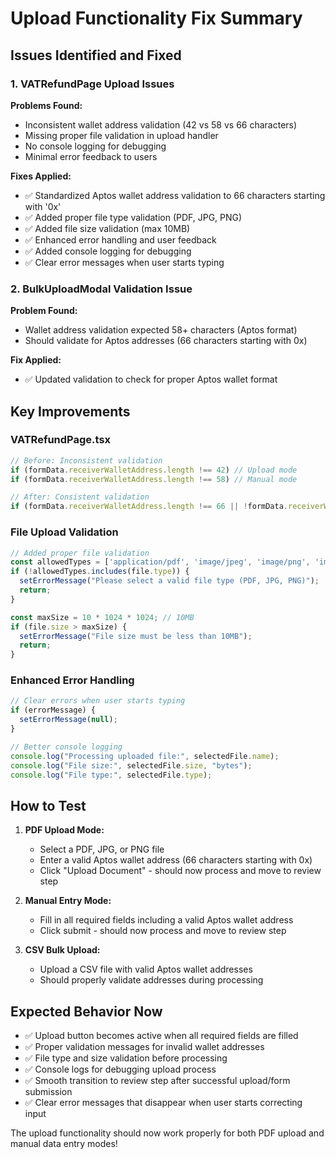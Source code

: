 # Upload Functionality Fix Summary

## Issues Identified and Fixed

### 1. VATRefundPage Upload Issues

**Problems Found:**
- Inconsistent wallet address validation (42 vs 58 vs 66 characters)
- Missing proper file validation in upload handler
- No console logging for debugging
- Minimal error feedback to users

**Fixes Applied:**
- ✅ Standardized Aptos wallet address validation to 66 characters starting with '0x'
- ✅ Added proper file type validation (PDF, JPG, PNG)
- ✅ Added file size validation (max 10MB)
- ✅ Enhanced error handling and user feedback
- ✅ Added console logging for debugging
- ✅ Clear error messages when user starts typing

### 2. BulkUploadModal Validation Issue

**Problem Found:**
- Wallet address validation expected 58+ characters (Aptos format)
- Should validate for Aptos addresses (66 characters starting with 0x)

**Fix Applied:**
- ✅ Updated validation to check for proper Aptos wallet format

## Key Improvements

### VATRefundPage.tsx
```typescript
// Before: Inconsistent validation
if (formData.receiverWalletAddress.length !== 42) // Upload mode
if (formData.receiverWalletAddress.length !== 58) // Manual mode

// After: Consistent validation
if (formData.receiverWalletAddress.length !== 66 || !formData.receiverWalletAddress.startsWith('0x'))
```

### File Upload Validation
```typescript
// Added proper file validation
const allowedTypes = ['application/pdf', 'image/jpeg', 'image/png', 'image/jpg'];
if (!allowedTypes.includes(file.type)) {
  setErrorMessage("Please select a valid file type (PDF, JPG, PNG)");
  return;
}

const maxSize = 10 * 1024 * 1024; // 10MB
if (file.size > maxSize) {
  setErrorMessage("File size must be less than 10MB");
  return;
}
```

### Enhanced Error Handling
```typescript
// Clear errors when user starts typing
if (errorMessage) {
  setErrorMessage(null);
}

// Better console logging
console.log("Processing uploaded file:", selectedFile.name);
console.log("File size:", selectedFile.size, "bytes");
console.log("File type:", selectedFile.type);
```

## How to Test

1. **PDF Upload Mode:**
   - Select a PDF, JPG, or PNG file
   - Enter a valid Aptos wallet address (66 characters starting with 0x)
   - Click "Upload Document" - should now process and move to review step

2. **Manual Entry Mode:**
   - Fill in all required fields including a valid Aptos wallet address
   - Click submit - should now process and move to review step

3. **CSV Bulk Upload:**
   - Upload a CSV file with valid Aptos wallet addresses
   - Should properly validate addresses during processing

## Expected Behavior Now

- ✅ Upload button becomes active when all required fields are filled
- ✅ Proper validation messages for invalid wallet addresses
- ✅ File type and size validation before processing
- ✅ Console logs for debugging upload process
- ✅ Smooth transition to review step after successful upload/form submission
- ✅ Clear error messages that disappear when user starts correcting input

The upload functionality should now work properly for both PDF upload and manual data entry modes!